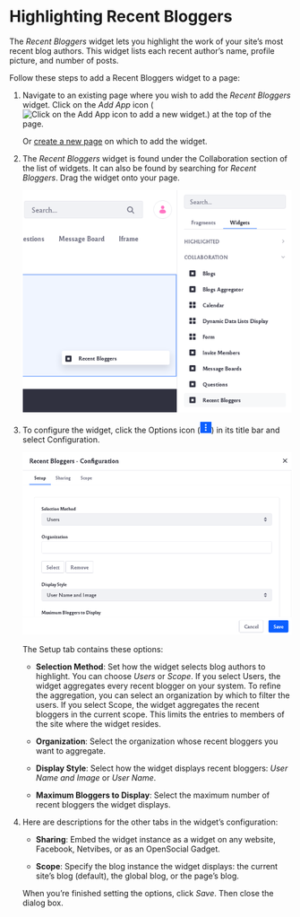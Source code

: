 # Highlighting Recent Bloggers

The *Recent Bloggers* widget lets you highlight the work of your site’s most recent blog authors. This widget lists each recent author’s name, profile picture, and number of posts. 

Follow these steps to add a Recent Bloggers widget to a page:

1. Navigate to an existing page where you wish to add the *Recent Bloggers* widget. Click on the *Add App* icon (![Click on the Add App icon to add a new widget.](../../images/icon-add-app.png)) at the top of the page.

    Or [create a new page](../../site-building/creating-pages/adding-pages.md) on which to add the widget.

1. The *Recent Bloggers* widget is found under the Collaboration section of the list of widgets. It can also be found by searching for *Recent Bloggers*. Drag the widget onto your page.

    ![Locate the Recent Bloggers widget listed under the Collaboration section of widgets.](highlighting-recent-bloggers/images/01.png)

1. To configure the widget, click the Options icon (![Click on the options icon to configure the widget.](../../images/icon-app-options.png))  in its title bar and select Configuration.

    ![There are different setup options for the Recent Bloggers widget](highlighting-recent-bloggers/images/02.png)

    The Setup tab contains these options:

    * **Selection Method**: Set how the widget selects blog authors to highlight. You can choose *Users* or *Scope*. If you select Users, the widget aggregates every recent blogger on your system. To refine the aggregation, you can select an organization by which to filter the users. If you select Scope, the widget aggregates the recent bloggers in the current scope. This limits the entries to members of the site where the widget resides.

    * **Organization**: Select the organization whose recent bloggers you want to aggregate.

    * **Display Style**: Select how the widget displays recent bloggers: *User Name and Image* or *User Name*.

    * **Maximum Bloggers to Display**: Select the maximum number of recent bloggers the widget displays.

1. Here are descriptions for the other tabs in the widget’s configuration:

    * **Sharing**: Embed the widget instance as a widget on any website, Facebook, Netvibes, or as an OpenSocial Gadget.

    * **Scope**: Specify the blog instance the widget displays: the current site’s blog (default), the global blog, or the page’s blog.

    When you’re finished setting the options, click *Save*. Then close the dialog box.

